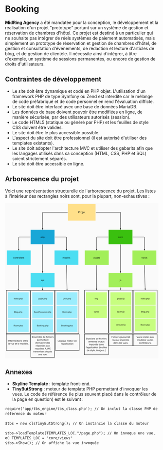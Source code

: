 # Booking

**MidRing Agency** a été mandatée pour la conception, le développement et la réalisation d'un projet "prototype" portant sur un système de gestion et réservation de chambres d'hôtel. Ce projet est destiné à un particulier qui ne souhaite pas intégrer de réels systèmes de paiement automatisés, mais simplement un prototype de réservation et gestion de chambres d'hôtel, de gestion et consultation d'événements, de rédaction et lecture d'articles de blog, et de gestion de clientèle. Il nécessite ainsi d'intégrer, à titre d'exemple, un système de sessions permanentes, ou encore de gestion de droits d'utilisateurs.

## Contraintes de développement

- Le site doit être dynamique et codé en PHP objet. L'utilisation d'un framework PHP de type Symfony ou Zend est interdite car le mélange de code préfabriqué et de code personnel en rend l'évaluation difficle.
- Le site doit être interfacé avec une base de données MariaDB.
- Les données de base doivent pouvoir être modifiées en ligne, de manière sécurisée, par des utilisateurs autorisés (session).
- Le code HTML5 (statique ou généré par PHP) et les feuilles de style CSS doivent être valides.
- Le site doit être le plus accessible possible.
- L'aspect du site doit être professionnel (il est autorisé d'utiliser des templates existants).
- Le site doit adopter l'architecture MVC et utiliser des gabarits afin que les langages utilisés dans sa conception (HTML, CSS, PHP et SQL) soient strictement séparés.
- Le site doit être accessible en ligne.

## Arborescence du projet

Voici une représentation structurelle de l'arborescence du projet. Les listes à l'intérieur des rectangles noirs sont, pour la plupart, non-exhaustives :

![Alt text](structure.png)

## Annexes

- **Skyline Template** : template front-end.
- **TinyButStrong** : moteur de template PHP permettant d'invoquer les vues. Le code de référence (le plus souvent placé dans le contrôleur de la page en question) est le suivant :
```
require('app/tbs_engine/tbs_class.php'); // On inclut la classe PHP de référence du moteur

$tbs = new clsTinyButStrong(); // On instancie la classe du moteur

$tbs->loadTemplate(TEMPLATES_LOC."/page.php"); // On invoque une vue, où TEMPLATES_LOC = "core/views"
$tbs->Show(); // On affiche la vue invoquée
```